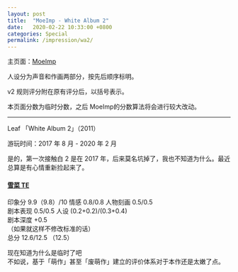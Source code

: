 ```yaml
---
layout: post
title:  "MoeImp - White Album 2"
date:   2020-02-22 10:33:00 +0800
categories: Special
permalink: /impression/wa2/
---
```


主页面：[MoeImp](http://yoro.xyz/impression)

人设分为声音和作画两部分，按先后顺序标明。

v2 规则评分附在原有评分后，以括号表示。

本页面分数为临时分数，之后 MoeImp的分数算法将会进行较大改动。

---

Leaf 「White Album 2」（2011）

游玩时间：2017 年 8 月 - 2020 年 2 月

是的，第一次接触白 2 是在 2017 年，后来莫名坑掉了，我也不知道为什么。最近总算是有心情重新捡起来了。

#### [雪菜 TE](http://yoro.xyz/kawaiigirls/2020/02/22/wa2-setsuna-moetalk.html)

印象分 9.9（9.8）/10 情感 0.8/0.8 人物刻画 0.5/0.5<br />
剧本表现 0.5/0.5 人设 (0.2+0.2)/(0.3+0.4)<br />
剧本深度 +0.5<br />
（如果就这样不修改标准的话）<br />
总分 12.6/12.5 （12.5）

现在知道为什么是临时了吧<br />
不如说，基于「萌作」甚至「废萌作」建立的评价体系对于本作还是太嫩了点。